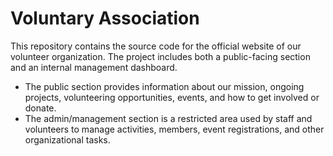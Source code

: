 # Voluntary Association
This repository contains the source code for the official website of our volunteer organization. The project includes both a public-facing section and an internal management dashboard.
- The public section provides information about our mission, ongoing projects, volunteering opportunities, events, and how to get involved or donate.
- The admin/management section is a restricted area used by staff and volunteers to manage activities, members, event registrations, and other organizational tasks.
